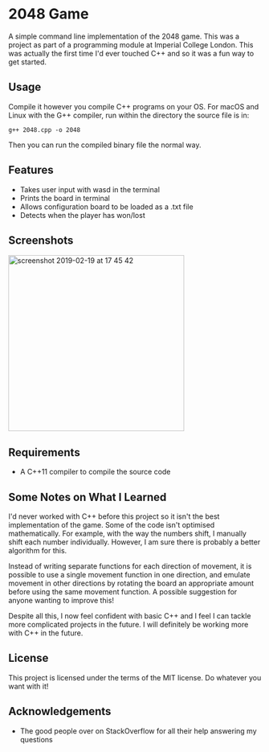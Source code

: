 # 2048 Game
A simple command line implementation of the 2048 game. This was a project as part of a programming module at Imperial College London. This was actually the first time I'd ever touched C++ and so it was a fun way to get started.

## Usage
Compile it however you compile C++ programs on your OS. For macOS and Linux with the G++ compiler, run within the directory the source file is in:
```
g++ 2048.cpp -o 2048 
```
Then you can run the compiled binary file the normal way.

## Features
* Takes user input with wasd in the terminal
* Prints the board in terminal
* Allows configuration board to be loaded as a .txt file
* Detects when the player has won/lost

## Screenshots
<img width="350" alt="screenshot 2019-02-19 at 17 45 42" src="https://user-images.githubusercontent.com/40459599/53035868-5a725500-346e-11e9-9623-850e5d57b4b2.png">

## Requirements
* A C++11 compiler to compile the source code

## Some Notes on What I Learned
I'd never worked with C++ before this project so it isn't the best implementation of the game. Some of the code isn't optimised mathematically. For example, with the way the numbers shift, I manually shift each number individually. However, I am sure there is probably a better algorithm for this.

Instead of writing separate functions for each direction of movement, it is possible to use a single movement function in one direction, and emulate movement in other directions by rotating the board an appropriate amount before using the same movement function. A possible suggestion for anyone wanting to improve this!

Despite all this, I now feel confident with basic C++ and I feel I can tackle more complicated projects in the future. I will definitely be working more with C++ in the future. 

## License
This project is licensed under the terms of the MIT license. Do whatever you want with it!

## Acknowledgements
* The good people over on StackOverflow for all their help answering my questions
